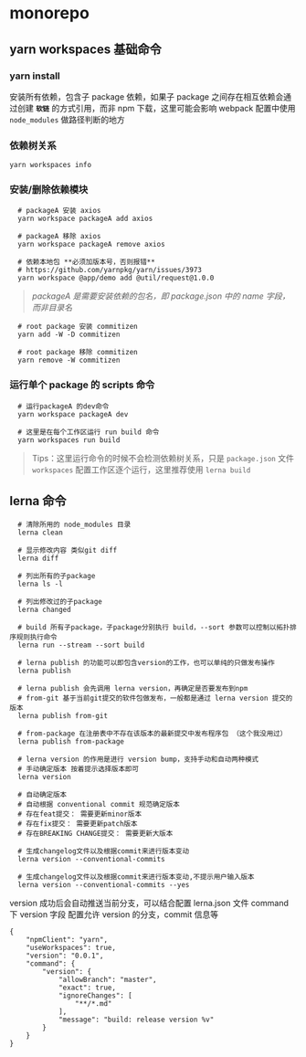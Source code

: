 # monorepo

## yarn workspaces 基础命令

### yarn install

安装所有依赖，包含子 package 依赖，如果子 package 之间存在相互依赖会通过创建 **`软链`** 的方式引用，而非 npm 下载，这里可能会影响 webpack 配置中使用 `node_modules` 做路径判断的地方

### 依赖树关系

```shell
yarn workspaces info
```

### 安装/删除依赖模块

```shell
  # packageA 安装 axios
  yarn workspace packageA add axios

  # packageA 移除 axios
  yarn workspace packageA remove axios

  # 依赖本地包 **必须加版本号，否则报错**
  # https://github.com/yarnpkg/yarn/issues/3973
  yarn workspace @app/demo add @util/request@1.0.0
```

> _packageA 是需要安装依赖的包名，即 package.json 中的 name 字段，而非目录名_

```shell
  # root package 安装 commitizen
  yarn add -W -D commitizen

  # root package 移除 commitizen
  yarn remove -W commitizen
```

### 运行单个 package 的 scripts 命令

```shell
  # 运行packageA 的dev命令
  yarn workspace packageA dev
```

```shell
  # 这里是在每个工作区运行 run build 命令
  yarn workspaces run build
```

> Tips：这里运行命令的时候不会检测依赖树关系，只是 `package.json` 文件 `workspaces` 配置工作区逐个运行，这里推荐使用 `lerna build`

## lerna 命令

```shell
  # 清除所用的 node_modules 目录
  lerna clean

  # 显示修改内容 类似git diff
  lerna diff

  # 列出所有的子package
  lerna ls -l

  # 列出修改过的子package
  lerna changed

  # build 所有子package，​子package分别执行 build，--sort ​参数可以控制以拓扑排序规则执行命令
  lerna run --stream --sort build

  # lerna publish 的功能可以即包含version的工作，也可以单纯的只做发布操作
  lerna publish

  # lerna publish 会先调用 lerna version，再确定是否要发布到npm
  # from-git 基于当前git提交的软件包做发布，一般都是通过 lerna version 提交的版本
  lerna publish from-git

  # from-package 在注册表中不存在该版本的最新提交中发布程序包 （这个我没用过）
  lerna publish from-package

  # lerna version 的作用是进行 version bump，支持手动和自动两种模式
  # 手动确定版本 按着提示选择版本即可
  lerna version

  # 自动确定版本
  # 自动根据 conventional commit 规范确定版本
  # 存在feat提交： 需要更新minor版本
  # 存在fix提交： 需要更新patch版本
  # 存在BREAKING CHANGE提交： 需要更新大版本

  # 生成changelog文件以及根据commit来进行版本变动
  lerna version --conventional-commits

  # 生成changelog文件以及根据commit来进行版本变动,不提示用户输入版本
  lerna version --conventional-commits --yes
```

version 成功后会自动推送当前分支，可以结合配置 lerna.json 文件 command 下 version 字段 配置允许 version 的分支，commit 信息等

```
{
    "npmClient": "yarn",
    "useWorkspaces": true,
    "version": "0.0.1",
    "command": {
        "version": {
            "allowBranch": "master",
            "exact": true,
            "ignoreChanges": [
                "**/*.md"
            ],
            "message": "build: release version %v"
        }
    }
}
```
